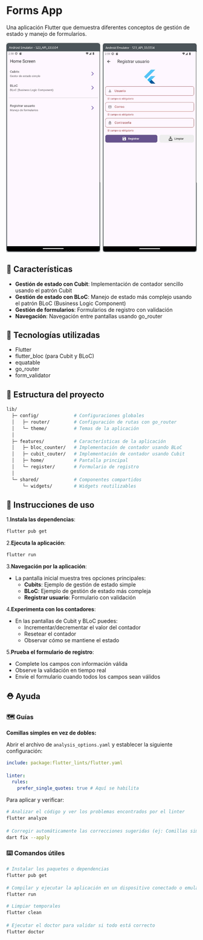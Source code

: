 <!-- filepath: c:\Users\andres\Documents\Curso flutter\forms_app\README.md -->
# Forms App

Una aplicación Flutter que demuestra diferentes conceptos de gestión de estado y manejo de formularios.

<img src="assets/images/imagen1.png" alt="Form App Preview" width="700"/>

## 📱 Características

- **Gestión de estado con Cubit**: Implementación de contador sencillo usando el patrón Cubit
- **Gestión de estado con BLoC**: Manejo de estado más complejo usando el patrón BLoC (Business Logic Component)
- **Gestión de formularios**: Formularios de registro con validación
- **Navegación**: Navegación entre pantallas usando go_router

## 🧰 Tecnologías utilizadas

- Flutter
- flutter_bloc (para Cubit y BLoC)
- equatable
- go_router
- form_validator

## 📂 Estructura del proyecto

```sh
lib/
  ├─ config/             # Configuraciones globales
  │   ├─ router/         # Configuración de rutas con go_router
  │   └─ theme/          # Temas de la aplicación
  │
  ├─ features/           # Características de la aplicación
  │   ├─ bloc_counter/   # Implementación de contador usando BLoC
  │   ├─ cubit_couter/   # Implementación de contador usando Cubit
  │   ├─ home/           # Pantalla principal
  │   └─ register/       # Formulario de registro
  │
  └─ shared/             # Componentes compartidos
      └─ widgets/        # Widgets reutilizables
```

## 🚀 Instrucciones de uso

1.**Instala las dependencias**:

```bash
flutter pub get
```

2.**Ejecuta la aplicación**:

```bash
flutter run
```

3.**Navegación por la aplicación**:

- La pantalla inicial muestra tres opciones principales:
  - **Cubits**: Ejemplo de gestión de estado simple
  - **BLoC**: Ejemplo de gestión de estado más compleja
  - **Registrar usuario**: Formulario con validación

4.**Experimenta con los contadores**:

- En las pantallas de Cubit y BLoC puedes:
  - Incrementar/decrementar el valor del contador
  - Resetear el contador
  - Observar cómo se mantiene el estado

5.**Prueba el formulario de registro**:

- Complete los campos con información válida
- Observe la validación en tiempo real
- Envíe el formulario cuando todos los campos sean válidos

## ⛑️ Ayuda

### 🗺️ Guías

**Comillas simples en vez de dobles:**

Abrir el archivo de `analysis_options.yaml` y establecer la siguiente configuración:

```yaml
include: package:flutter_lints/flutter.yaml

linter:
  rules:
    prefer_single_quotes: true # Aquí se habilita
```

Para aplicar y verificar:

```bash
# Analizar el código y ver los problemas encontrados por el linter
flutter analyze

# Corregir automáticamente las correcciones sugeridas (ej: Comillas simples por dobles)
dart fix --apply
```

### ⌨️ Comandos útiles

```bash
# Instalar los paquetes o dependencias
flutter pub get

# Compilar y ejecutar la aplicación en un dispositivo conectado o emulador
flutter run
```

```bash
# Limpiar temporales
flutter clean

# Ejecutar el doctor para validar si todo está correcto
flutter doctor
```
